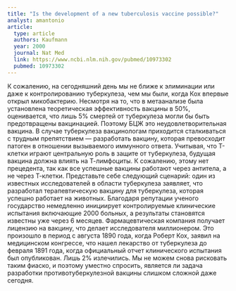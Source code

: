 ```yaml
---
title: "Is the development of a new tuberculosis vaccine possible?"
analyst: amantonio
article:
  type: article
  authors: Kaufmann
  year: 2000
  journal: Nat Med
  link: https://www.ncbi.nlm.nih.gov/pubmed/10973302
  pubmed: 10973302
---
```


К сожалению, на сегодняшний день мы не ближе к элиминации или даже к контролированию туберкулеза, чем мы были, когда Кох впервые открыл микобактерию.
Несмотря на то, что в метаанализе была установлена теоретическая эффективность вакцины в 50%, оценивается, что лишь 5% смертей от туберкулеза могли бы быть предотвращены вакцинацией. Поэтому БЦЖ это неудовлетворительная вакцина.
В случае туберкулеза вакцинологам приходится сталкиваться с трудным препятствием — разработать вакцину, которая превосходит патоген в отношении вызываемого иммунного ответа.
Учитывая, что Т-клетки играют центральную роль в защите от туберкулеза, будущая вакцина должна влиять на Т-лимфоциты. К сожалению, этому нет прецедента, так как все успешные вакцины работают через антитела, а не через Т-клетки.
Представьте себе следующий сценарий: один из известных исследователей в области туберкулеза заявляет, что разработал терапевтическую вакцину для туберкулеза, которая успешно работает на животных. Благодаря репутации ученого государство немедленно инициирует контролируемые клинические испытания включающие 2000 больных, а результаты становятся известны уже через 6 месяцев. Фармацевтическая компания получает лицензию на вакцину, что делает исследователя миллионером.
Это произошло в период с августа 1890 года, когда Роберт Кох, заявил на медицинском конгрессе, что нашел лекарство от туберкулеза до февраля 1891 года, когда официальный отчет клинического испытания был опубликован. Лишь 2% излечились. Мы не можем снова рисковать таким фиаско, и поэтому уместно спросить, является ли задача разработки противотуберкулезной вакцины слишком сложной даже сегодня.
